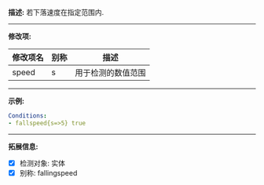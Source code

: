 **描述:** 若下落速度在指定范围内.

---

**修改项:**

| 修改项名  | 别称           | 描述                      |
| --------- | -------------- | ------------------------- |
| speed | s | 用于检测的数值范围 |

---

**示例:**

```yaml
Conditions:
- fallspeed{s=>5} true
```

---

**拓展信息:**

- [x] 检测对象: 实体
- [x] 别称: fallingspeed